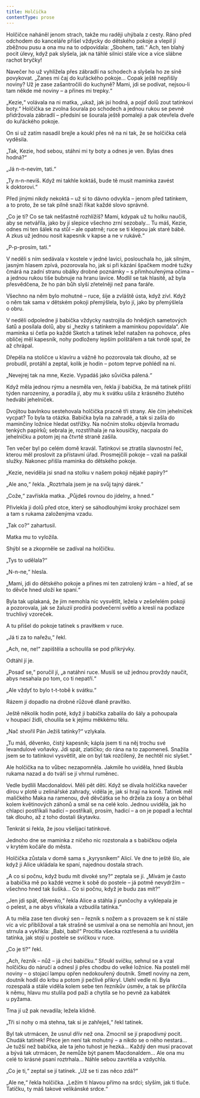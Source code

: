 ```yaml
---
title: Holčička
contentType: prose
---
```


<section>

Holčičce naháněl jenom strach, takže mu raději uhýbala z cesty. Ráno před odchodem do kanceláře přišel vždycky do dětského pokoje a vlepil jí zběžnou pusu a ona mu na to odpovídala: „Sbohem, tati.“ Ach, ten blahý pocit úlevy, když pak slyšela, jak na táhlé silnici stále více a více slábne rachot bryčky!

Navečer ho už vyhlížela přes zábradlí na schodech a slyšela ho ze síně povykovat. „Zanes mi čaj do kuřáckého pokoje… Copak ještě nepřišly noviny? Už je zase zašantročili do kuchyně? Mami, jdi se podívat, nejsou-li tam někde mé noviny – a přines mi trepky.“

„Kezie,“ volávala na ni matka, „ukaž, jak jsi hodná, a pojď dolů zout tatínkovi boty.“ Holčička se zvolna šourala po schodech a jednou rukou se pevně přidržovala zábradlí – předsíní se šourala ještě pomaleji a pak otevřela dveře do kuřáckého pokoje.

On si už zatím nasadil brejle a koukl přes ně na ni tak, že se holčička celá vyděsila.

„Tak, Kezie, hod sebou, stáhni mi ty boty a odnes je ven. Bylas dnes hodná?“

„Já n-n-nevím, tati.“

„Ty n-n-nevíš. Když mi takhle koktáš, bude tě musit maminka zavést k doktorovi.“

Před jinými nikdy nekoktá – už si to dávno odvykla – jenom před tatínkem, a to proto, že se tak pilně snaží říkat každé slovo správně.

„Co je ti? Co se tak nešťastně rozhlížíš? Mami, kdypak už tu holku naučíš, aby se netvářila, jako by jí slepice všechno zrní sezobaly… Tu máš, Kezie, odnes mi ten šálek na stůl – ale opatrně; ruce se ti klepou jak staré bábě. A zkus už jednou nosit kapesník v kapse a ne v rukávě.“

„P-p-prosím, tati.“

V neděli s ním sedávala v kostele v jedné lavici, poslouchala ho, jak silným, jasným hlasem zpívá, pozorovala ho, jak si při kázání špačkem modré tužky čmárá na zadní stranu obálky drobné poznámky – s přimhouřenýma očima – a jednou rukou tiše bubnuje na hranu lavice. Modlil se tak hlasitě, až byla přesvědčena, že ho pán bůh slyší zřetelněji než pana faráře.

Všechno na něm bylo mohutné – ruce, šíje a zvláště ústa, když zívl. Když o něm tak sama v dětském pokoji přemýšlela, bylo jí, jako by přemýšlela o obru.

V neděli odpoledne ji babička vždycky nastrojila do hnědých sametových šatů a posílala dolů, aby si „hezky s tatínkem a maminkou popovídala“. Ale maminka si četla po každé Sketch a tatínek ležel natažen na pohovce, přes obličej měl kapesník, nohy podloženy lepším polštářem a tak tvrdě spal, že až chrápal.

Dřepěla na stoličce u klavíru a vážně ho pozorovala tak dlouho, až se probudil, protáhl a zeptal, kolik je hodin – potom teprve pohlédl na ni.

„Nevejrej tak na mne, Kezie. Vypadáš jako sůvička pálená.“

Když měla jednou rýmu a nesměla ven, řekla jí babička, že má tatínek příští týden narozeniny, a poradila jí, aby mu k svátku ušila z krásného žlutého hedvábí jehelníček.

Dvojitou bavlnkou sestehovala holčička pracně tři strany. Ale čím jehelníček vycpat? To byla ta otázka. Babička byla na zahradě, a tak si zašla do maminčiny ložnice hledat ostřižky. Na nočním stolku objevila hromadu tenkých papírků; sebrala je, rozstříhala je na kousíčky, nacpala do jehelníčku a potom jej na čtvrté straně zašila.

Ten večer byl po celém domě kravál. Tatínkovi se ztratila slavnostní řeč, kterou měl proslovit za přístavní úřad. Prosmejčili pokoje – vzali na paškál služky. Nakonec přišla maminka do dětského pokoje.

„Kezie, neviděla jsi snad na stolku v našem pokoji nějaké papíry?“

„Ale ano,“ řekla. „Roztrhala jsem je na svůj tajný dárek.“

„Cože,“ zavřískla matka. „Půjdeš rovnou do jídelny, a hned.“

Přivlekla ji dolů před otce, který se sáhodlouhými kroky procházel sem a tam s rukama založenýma vzadu.

„Tak co?“ zahartusil.

Matka mu to vyložila.

Shýbl se a zkoprněle se zadíval na holčičku.

„Tys to udělala?“

„N-n-ne,“ hlesla.

„Mami, jdi do dětského pokoje a přines mi ten zatrolený krám – a hleď, ať se to děvče hned uloží ke spaní.“

Byla tak uplakaná, že jim nemohla nic vysvětlit, ležela v zešeřelém pokoji a pozorovala, jak se žaluzií prodírá podvečerní světlo a kreslí na podlaze truchlivý vzoreček.

A tu přišel do pokoje tatínek s pravítkem v ruce.

„Já ti za to nařežu,“ řekl.

„Ach, ne, ne!“ zapištěla a schoulila se pod přikrývky.

Odtáhl jí je.

„Posaď se,“ poručil jí, „a natáhni ruce. Musíš se už jednou provždy naučit, abys nesahala po tom, co ti nepatří.“

„Ale vždyť to bylo t-t-tobě k svátku.“

Rázem jí dopadlo na drobné růžové dlaně pravítko.

Ještě několik hodin poté, když ji babička zabalila do šály a pohoupala v houpací židli, choulila se k jejímu měkkému tělu.

„Nač stvořil Pán Ježíš tatínky?“ vzlykala.

„Tu máš, děvenko, čistý kapesník; kápla jsem ti na něj trochu své levandulové voňavky. Jdi spát, zlatíčko; do rána na to zapomeneš. Snažila jsem se to tatínkovi vysvětlit, ale on byl tak rozčilený, že nechtěl nic slyšet.“

Ale holčička na to vůbec nezapomněla. Jakmile ho uviděla, hned škubla rukama nazad a do tváří se jí vhrnul ruměnec.

Vedle bydlili Macdonaldovi. Měli pět dětí. Když se dívala holčička navečer dírou v plotě u zelinářské zahrady, viděla je, jak si hrají na koně. Tatínek měl maličkého Maka na ramenou, dvě děvčátka se ho držela za šosy a on běhal kolem květinových záhonů a smál se na celé kolo. Jednou uviděla, jak ho chlapci postříkali hadicí – postříkali, prosím, hadicí – a on je popadl a lechtal tak dlouho, až z toho dostali škytavku.

Tenkrát si řekla, že jsou všelijací tatínkové.

Jednoho dne se maminka z ničeho nic rozstonala a s babičkou odjela v krytém kočáře do města.

Holčička zůstala v domě sama s „kyrysníkem“ Alicí. Ve dne to ještě šlo, ale když ji Alice ukládala ke spaní, najednou dostala strach.

„A co si počnu, když budu mít divoké sny?“ zeptala se jí. „Mívám je často a babička mě po každé vezme k sobě do postele – já potmě nevydržím – všechno hned tak šušká… Co si počnu, když je budu zas mít?“

„Jen jdi spát, děvenko,“ řekla Alice a stáhla jí punčochy a vyklepala je o pelest, a ne abys vřískala a vzbudila tatínka.“

A tu měla zase ten divoký sen – řezník s nožem a s provazem se k ní stále víc a víc přibližoval a tak strašně se usmíval a ona se nemohla ani hnout, jen strnula a vykřikla: „Babi, babi!“ Procitla všecka roztřesená a tu uviděla tatínka, jak stojí u postele se svíčkou v ruce.

„Co je ti?“ řekl.

„Ach, řezník – nůž – já chci babičku.“ Sfoukl svíčku, sehnul se a vzal holčičku do náručí a odnesl ji přes chodbu do velké ložnice. Na posteli měl noviny – o stojací lampu opřen nedokouřený doutník. Smetl noviny na zem, doutník hodil do krbu a potom ji pečlivě přikryl. Ulehl vedle ní. Byla rozespalá a stále viděla kolem sebe ten řezníkův úsměv, a tak se přikrčila k němu, hlavu mu stulila pod paži a chytila se ho pevně za kabátek u pyžama.

Tma jí už pak nevadila; ležela klidně.

„Tři si nohy o má stehna, tak si je zahřeješ,“ řekl tatínek.

Byl tak utrmácen, že usnul dřív než ona. Zmocnil se jí prapodivný pocit. Chudák tatínek! Přece jen není tak mohutný – a nikdo se o něho nestará… Je tužší než babička, ale ta jeho tuhost je hezká… Každý den musí pracovat a bývá tak utrmácen, že nemůže být panem Macdonaldem… Ale ona mu celé to krásné psaní roztrhala… Náhle sebou zavrtěla a vzdychla.

„Co je ti,“ zeptal se jí tatínek. „Už se ti zas něco zdá?“

„Ale ne,“ řekla holčička. „Ležím ti hlavou přímo na srdci; slyším, jak ti tluče. Tatíčku, ty máš takové velikánské srdce.“

</section>
